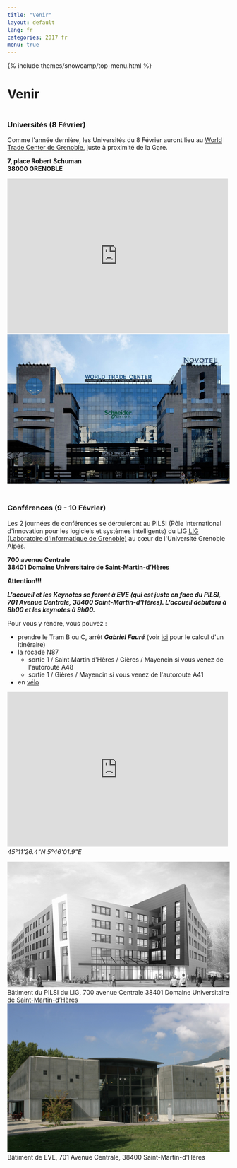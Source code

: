 ```yaml
---
title: "Venir"
layout: default
lang: fr
categories: 2017 fr
menu: true
---
```

<div class="venue-header ui vertical masthead center aligned segment">
  <div class="ui container">
    {% include themes/snowcamp/top-menu.html %}
  </div>
  <div class="ui text container">
    <h1 class="ui header logo">
      Venir
    </h1>
  </div>
</div>

<div class="ui vertical stripe segment">
  <div class="ui middle aligned stackable grid container">
    <div class="row">
      <div class="eight wide column">
        <h3 class="ui header">Universités (8 Février)</h3>
        <p>Comme l'année dernière, les Universités du 8 Février auront lieu au <a href="http://www.congres-wtcgrenoble.com" target="_blank">World Trade Center de Grenoble</a>, juste à proximité de la Gare.</p>
        <p><strong>7, place Robert Schuman<br/>38000 GRENOBLE</strong></p>
        <iframe src="https://www.google.com/maps/embed?pb=!1m18!1m12!1m3!1d2811.8301363596593!2d5.7112188511744035!3d45.190534659580486!2m3!1f0!2f0!3f0!3m2!1i1024!2i768!4f13.1!3m3!1m2!1s0x478af481caebd907%3A0xbdd9fb5143f19f8c!2s7+Place+Robert+Schuman%2C+38000+Grenoble!5e0!3m2!1sen!2sfr!4v1476723076197" width="500" height="350" frameborder="0" style="border:0" allowfullscreen></iframe>
      </div>
      <div class="six wide right floated column">
          <img class="ui large bordered rounded image" src="/assets/themes/snowcamp/skin/wtc-grenoble.jpg" />
      </div>
    </div>
    <h4 class="ui horizontal divider header"><i class="announcement icon"></i></h4>
    <div class="row">
      <div class="eight wide column">
        <h3 class="ui header">Conférences (9 - 10 Février)</h3>
        <p>Les 2 journées de conférences se dérouleront au PILSI (Pôle international d'innovation pour les logiciels et systèmes intelligents) du LIG <a href="http://www.liglab.fr/fr/util/acces-au-lig/batiment-imag" target="_blank">LIG (Laboratoire d'Informatique de Grenoble)</a> au cœur de l'Université Grenoble Alpes.</p>
        <p><strong>700 avenue Centrale<br/>38401 Domaine Universitaire de Saint-Martin-d’Hères</strong></p>
        <div class="ui horizontal divider" style="margin-top: 1em; margin-bottom: 1em;">
          <strong>Attention!!!</strong>
        </div>
        <p><strong><i>L'accueil et les Keynotes se feront à EVE (qui est juste en face du PILSI, 701 Avenue Centrale, 38400 Saint-Martin-d'Hères). L'accueil débutera à 8h00 et les keynotes à 9h00.</i></strong></p>
        <div class="ui fitted divider"></div>
        <p>Pour vous y rendre, vous pouvez :
          <ul>
            <li>prendre le Tram B ou C, arrêt <strong><em>Gabriel Fauré</em></strong> (voir <a href="http://www.tag.fr/87-itineraire.htm" target="_blank">ici</a> pour le calcul d'un itinéraire)</li>
            <li>la rocade N87
              <ul>
                <li>sortie 1 / Saint Martin d'Hères / Gières / Mayencin si vous venez de l'autoroute A48</li>
                <li>sortie 1 / Gières / Mayencin si vous venez de l'autoroute A41</li>
              </ul>  
            </li>    
            <li>en <a href="http://www.metromobilite.fr/velo.html" target="_blank">vélo</a></li>
          </ul>    
        </p>
        <p>
        <iframe src="https://www.google.com/maps/embed?pb=!1m18!1m12!1m3!1d1405.8761089220711!2d5.767246611666972!3d45.19211183429829!2m3!1f0!2f0!3f0!3m2!1i1024!2i768!4f13.1!3m3!1m2!1s0x478af50837597d0d%3A0x7089f5efffec5353!2sLaboratoire+d&#39;informatique+de+Grenoble+-+LIG!5e0!3m2!1sen!2sfr!4v1476723434306" width="500" height="350" frameborder="0" style="border:0" allowfullscreen></iframe>
        <br/><em>45°11'26.4"N 5°46'01.9"E</em>
        </p>
      </div>
      <div class="six wide right floated column">
        <img class="ui large bordered rounded image" src="/assets/themes/snowcamp/skin/pilsi-ujf-medium.jpg" />
        <figcaption>Bâtiment du PILSI du LIG, 700 avenue Centrale 38401 Domaine Universitaire de Saint-Martin-d’Hères</figcaption>
        <img class="ui large bordered rounded image" src="/assets/themes/snowcamp/skin/eve.jpg" />
        <figcaption>Bâtiment de EVE, 701 Avenue Centrale, 38400 Saint-Martin-d'Hères</figcaption>
      </div>
    </div>
  </div>  
</div>
